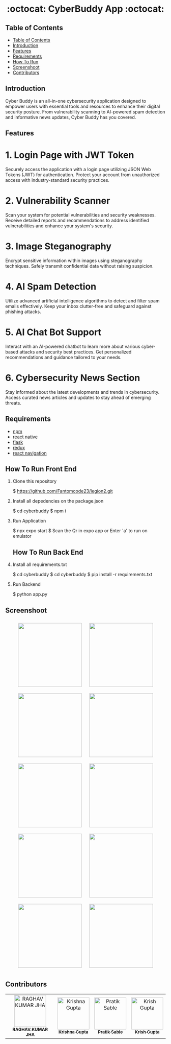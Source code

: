 <h1 align="center">:octocat: CyberBuddy App :octocat:</h1>

## Table of Contents

- [Table of Contents](#table-of-contents)
- [Introduction](#introduction)
- [Features](#features)
- [Requirements](#requirements)
- [How To Run](#how-to-run)
- [Screenshoot](#screenshoot)
- [Contributors](#contributors)

## Introduction
Cyber Buddy is an all-in-one cybersecurity application designed to empower users with essential tools and resources to enhance their digital security posture. From vulnerability scanning to AI-powered spam detection and informative news updates, Cyber Buddy has you covered.


## Features
# 1. Login Page with JWT Token
Securely access the application with a login page utilizing JSON Web Tokens (JWT) for authentication.
Protect your account from unauthorized access with industry-standard security practices.
# 2. Vulnerability Scanner
Scan your system for potential vulnerabilities and security weaknesses.
Receive detailed reports and recommendations to address identified vulnerabilities and enhance your system's security.
# 3. Image Steganography
Encrypt sensitive information within images using steganography techniques.
Safely transmit confidential data without raising suspicion.
# 4. AI Spam Detection
Utilize advanced artificial intelligence algorithms to detect and filter spam emails effectively.
Keep your inbox clutter-free and safeguard against phishing attacks.
# 5. AI Chat Bot Support
Interact with an AI-powered chatbot to learn more about various cyber-based attacks and security best practices.
Get personalized recommendations and guidance tailored to your needs.
# 6. Cybersecurity News Section
Stay informed about the latest developments and trends in cybersecurity.
Access curated news articles and updates to stay ahead of emerging threats.


## Requirements
* [npm](https://www.npmjs.com/get-npm)
* [react native](https://facebook.github.io/react-native)
* [flask](https://flask.palletsprojects.com/en/3.0.x/)
* [redux](https://redux.js.org/)
* [react navigation](https://reactnavigation.org/)
  

   
## How To Run Front End

1. Clone this repository
   
   $ https://github.com/Fantomcode23/legion2.git
   
2. Install all depedencies on the package.json
   
   $ cd cyberbuddy
   $ npm i
   
3. Run Application
   
   $ npx expo start 
   $ Scan the Qr in expo app or Enter 'a' to run on emulator 
   


   ## How To Run Back End

1. Install all requirements.txt
   
   $ cd cyberbuddy
   $ cd cyberbuddy
   $ pip install -r requirements.txt
   
3. Run Backend
   
   $ python app.py
   
</div>

## Screenshoot
<div align="center">
    <img width="200" src="./images/1.jpeg" style="margin: 10px;"> 
    <img width="200" src="./images/2.jpeg" style="margin: 10px;">  
    <img width="200" src="./images/3.jpeg" style="margin: 10px;"> 
    <img width="200" src="./images/4.jpeg" style="margin: 10px;">    
    <img width="200" src="./images/5.jpeg" style="margin: 10px;">
    <img width="200" src="./images/6.jpeg" style="margin: 10px;">
    <img width="200" src="./images/7.jpeg" style="margin: 10px;">
    <img width="200" src="./images/8.jpeg" style="margin: 10px;">
    <img width="200" src="./images/9.jpeg" style="margin: 10px;">
    <img width="200" src="./images/10.jpeg" style="margin: 10px;">
</div>



## Contributors
<center>
  <table>
    <tr>
      <td align="center">
        <a href="https://github.com/Kr1sh-gupta">
          <img width="100" src="https://avatars.githubusercontent.com/u/104291406?s=96&v=4" alt="RAGHAV KUMAR JHA"><br/>
          <sub><b>RAGHAV KUMAR JHA</b></sub>
        </a>
      </td>
      <td align="center">
        <a href="https://github.com/krishna1804g">
          <img width="100" src="https://avatars.githubusercontent.com/u/110286705?v=4" alt="Krishna Gupta"><br/>
          <sub><b>Krishna Gupta</b></sub>
        </a>
      </td>
       <td align="center">
        <a href="https://github.com/Pratiksable">
          <img width="100" src="https://avatars.githubusercontent.com/u/88896059?v=4" alt="Pratik Sable"><br/>
          <sub><b>Pratik Sable</b></sub>
        </a>
      </td>
      <td align="center">
        <a href="https://github.com/Kr1sh-gupta">
          <img width="100" src="https://avatars.githubusercontent.com/u/73186767?v=4" alt="Krish Gupta"><br/>
          <sub><b>Krish Gupta</b></sub>
        </a>
      </td>
    </tr>
  </table>
</center>
